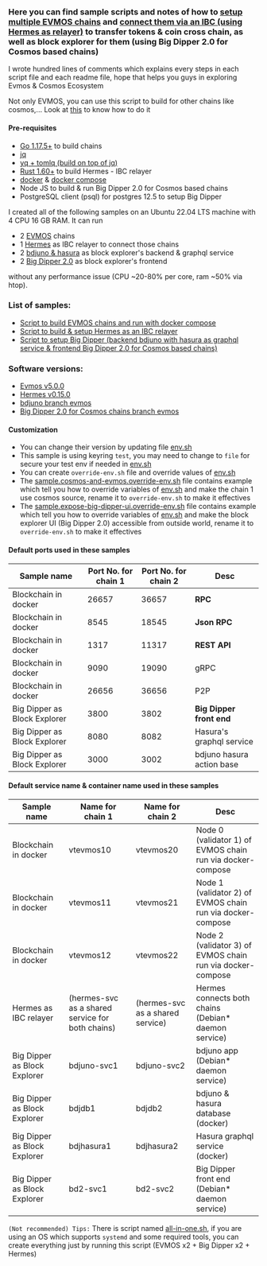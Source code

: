 ### Here you can find sample scripts and notes of how to [setup multiple EVMOS chains](https://github.com/VictorTrustyDev/EVMOS-sample-scripts/tree/main/blockchain-in-docker) and [connect them via an IBC (using Hermes as relayer)](https://github.com/VictorTrustyDev/EVMOS-sample-scripts/tree/main/hermes-as-ibc-relayer) to transfer tokens & coin cross chain, as well as block explorer for them (using Big Dipper 2.0 for Cosmos based chains)

I wrote hundred lines of comments which explains every steps in each script file and each readme file, hope that helps you guys in exploring Evmos & Cosmos Ecosystem

Not only EVMOS, you can use this script to build for other chains like cosmos,... Look at [this](https://github.com/VictorTrustyDev/EVMOS-sample-scripts/blob/main/sample.cosmos-and-evmos.override-env.sh) to know how to do it

#### Pre-requisites
- [Go 1.17.5+](https://go.dev/doc/install) to build chains
- [jq](https://stedolan.github.io/jq/download)
- [yq + tomlq (build on top of jq)](https://github.com/kislyuk/yq)
- [Rust 1.60+](https://www.rust-lang.org/tools/install) to build Hermes - IBC relayer
- [docker](https://docs.docker.com/engine/install/) & [docker compose](https://docs.docker.com/compose/install/)
- Node JS to build & run Big Dipper 2.0 for Cosmos based chains
- PostgreSQL client (psql) for postgres 12.5 to setup Big Dipper

I created all of the following samples on an Ubuntu 22.04 LTS machine with 4 CPU 16 GB RAM. It can run 
- 2 [EVMOS](https://github.com/evmos/evmos/tree/v5.0.0) chains
- 1 [Hermes](https://github.com/informalsystems/ibc-rs/tree/v0.15.0) as IBC relayer to connect those chains
- 2 [bdjuno & hasura](https://github.com/forbole/bdjuno/tree/chains/evmos/mainnet) as block explorer's backend & graphql service
- 2 [Big Dipper 2.0](https://github.com/forbole/big-dipper-2.0-cosmos/tree/chains/evmos) as block explorer's frontend

without any performance issue (CPU ~20-80% per core, ram ~50% via htop).

### List of samples:
- [Script to build EVMOS chains and run with docker compose](https://github.com/VictorTrustyDev/EVMOS-sample-scripts/blob/main/blockchain-in-docker)
- [Script to build & setup Hermes as an IBC relayer](https://github.com/VictorTrustyDev/EVMOS-sample-scripts/blob/main/hermes-as-ibc-relayer)
- [Script to setup Big Dipper (backend bdjuno with hasura as graphql service & frontend Big Dipper 2.0 for Cosmos based chains)](https://github.com/VictorTrustyDev/EVMOS-sample-scripts/blob/main/big-dipper-as-block-explorer)

### Software versions:

- [Evmos v5.0.0](https://github.com/evmos/evmos/tree/v5.0.0)
- [Hermes v0.15.0](https://github.com/informalsystems/ibc-rs/tree/v0.15.0)
- [bdjuno branch evmos](https://github.com/forbole/bdjuno/tree/chains/evmos/mainnet)
- [Big Dipper 2.0 for Cosmos chains branch evmos](https://github.com/forbole/big-dipper-2.0-cosmos/tree/chains/evmos)

#### Customization
- You can change their version by updating file [env.sh](https://github.com/VictorTrustyDev/EVMOS-sample-scripts/blob/main/env.sh)
- This sample is using keyring `test`, you may need to change to `file` for secure your test env if needed in [env.sh](https://github.com/VictorTrustyDev/EVMOS-sample-scripts/blob/main/env.sh)
- You can create `override-env.sh` file and override values of [env.sh](https://github.com/VictorTrustyDev/EVMOS-sample-scripts/blob/main/env.sh)
- The [sample.cosmos-and-evmos.override-env.sh](https://github.com/VictorTrustyDev/EVMOS-sample-scripts/blob/main/sample.cosmos-and-evmos.override-env.sh) file contains example which tell you how to override variables of [env.sh](https://github.com/VictorTrustyDev/EVMOS-sample-scripts/blob/main/env.sh) and make the chain 1 use cosmos source, rename it to `override-env.sh` to make it effectives
- The [sample.expose-big-dipper-ui.override-env.sh](https://github.com/VictorTrustyDev/EVMOS-sample-scripts/blob/main/sample.expose-big-dipper-ui.override-env.sh) file contains example which tell you how to override variables of [env.sh](https://github.com/VictorTrustyDev/EVMOS-sample-scripts/blob/main/env.sh) and make the block explorer UI (Big Dipper 2.0) accessible from outside world, rename it to `override-env.sh` to make it effectives

#### Default ports used in these samples

| Sample name | Port No. for chain 1 | Port No. for chain 2 | Desc |
| --- | --- | --- | --- |
| Blockchain in docker | 26657 | 36657 | **RPC** |
| Blockchain in docker | 8545 | 18545 | **Json RPC** |
| Blockchain in docker | 1317 | 11317 | **REST API** |
| Blockchain in docker | 9090 | 19090 | gRPC |
| Blockchain in docker | 26656 | 36656 | P2P |
| Big Dipper as Block Explorer | 3800 | 3802 | **Big Dipper front end** |
| Big Dipper as Block Explorer | 8080 | 8082 | Hasura's graphql service |
| Big Dipper as Block Explorer | 3000 | 3002 | bdjuno hasura action base |

#### Default service name & container name used in these samples
| Sample name | Name for chain 1 | Name for chain 2 | Desc |
| --- | --- | --- | --- |
| Blockchain in docker | vtevmos10 | vtevmos20 | Node 0 (validator 1) of EVMOS chain run via docker-compose |
| Blockchain in docker | vtevmos11 | vtevmos21 | Node 1 (validator 2) of EVMOS chain run via docker-compose |
| Blockchain in docker | vtevmos12 | vtevmos22 | Node 2 (validator 3) of EVMOS chain run via docker-compose |
| Hermes as IBC relayer | (hermes-svc as a shared service for both chains) | (hermes-svc as a shared service) | Hermes connects both chains (Debian* daemon service) |
| Big Dipper as Block Explorer | bdjuno-svc1 | bdjuno-svc2 | bdjuno app (Debian* daemon service) |
| Big Dipper as Block Explorer | bdjdb1 | bdjdb2 | bdjuno & hasura database (docker) |
| Big Dipper as Block Explorer | bdjhasura1 | bdjhasura2 | Hasura graphql service (docker) |
| Big Dipper as Block Explorer | bd2-svc1 | bd2-svc2 | Big Dipper front end (Debian* daemon service) |

`(Not recommended) Tips:` There is script named [all-in-one.sh](https://github.com/VictorTrustyDev/EVMOS-sample-scripts/blob/main/all-in-one.sh), if you are using an OS which supports `systemd` and some required tools, you can create everything just by running this script (EVMOS x2 + Big Dipper x2 + Hermes)